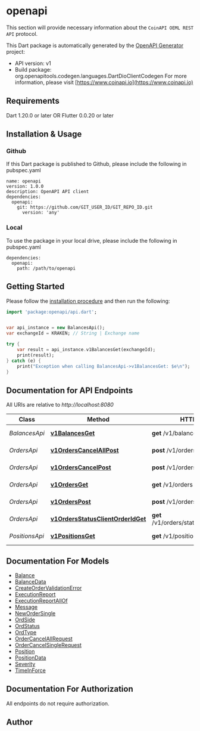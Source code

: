 # openapi
This section will provide necessary information about the `CoinAPI OEML REST API` protocol.


This Dart package is automatically generated by the [OpenAPI Generator](https://openapi-generator.tech) project:

- API version: v1
- Build package: org.openapitools.codegen.languages.DartDioClientCodegen
For more information, please visit [https://www.coinapi.io](https://www.coinapi.io)

## Requirements

Dart 1.20.0 or later OR Flutter 0.0.20 or later

## Installation & Usage

### Github
If this Dart package is published to Github, please include the following in pubspec.yaml
```
name: openapi
version: 1.0.0
description: OpenAPI API client
dependencies:
  openapi:
    git: https://github.com/GIT_USER_ID/GIT_REPO_ID.git
      version: 'any'
```

### Local
To use the package in your local drive, please include the following in pubspec.yaml
```
dependencies:
  openapi:
    path: /path/to/openapi
```

## Getting Started

Please follow the [installation procedure](#installation--usage) and then run the following:

```dart
import 'package:openapi/api.dart';


var api_instance = new BalancesApi();
var exchangeId = KRAKEN; // String | Exchange name

try {
    var result = api_instance.v1BalancesGet(exchangeId);
    print(result);
} catch (e) {
    print("Exception when calling BalancesApi->v1BalancesGet: $e\n");
}

```

## Documentation for API Endpoints

All URIs are relative to *http://localhost:8080*

Class | Method | HTTP request | Description
------------ | ------------- | ------------- | -------------
*BalancesApi* | [**v1BalancesGet**](doc//BalancesApi.md#v1balancesget) | **get** /v1/balances | Get balances
*OrdersApi* | [**v1OrdersCancelAllPost**](doc//OrdersApi.md#v1orderscancelallpost) | **post** /v1/orders/cancel/all | Cancel all orders
*OrdersApi* | [**v1OrdersCancelPost**](doc//OrdersApi.md#v1orderscancelpost) | **post** /v1/orders/cancel | Cancel order
*OrdersApi* | [**v1OrdersGet**](doc//OrdersApi.md#v1ordersget) | **get** /v1/orders | Get all orders
*OrdersApi* | [**v1OrdersPost**](doc//OrdersApi.md#v1orderspost) | **post** /v1/orders | Create new order
*OrdersApi* | [**v1OrdersStatusClientOrderIdGet**](doc//OrdersApi.md#v1ordersstatusclientorderidget) | **get** /v1/orders/status/{client_order_id} | Get order status
*PositionsApi* | [**v1PositionsGet**](doc//PositionsApi.md#v1positionsget) | **get** /v1/positions | Get positions


## Documentation For Models

 - [Balance](doc//Balance.md)
 - [BalanceData](doc//BalanceData.md)
 - [CreateOrderValidationError](doc//CreateOrderValidationError.md)
 - [ExecutionReport](doc//ExecutionReport.md)
 - [ExecutionReportAllOf](doc//ExecutionReportAllOf.md)
 - [Message](doc//Message.md)
 - [NewOrderSingle](doc//NewOrderSingle.md)
 - [OrdSide](doc//OrdSide.md)
 - [OrdStatus](doc//OrdStatus.md)
 - [OrdType](doc//OrdType.md)
 - [OrderCancelAllRequest](doc//OrderCancelAllRequest.md)
 - [OrderCancelSingleRequest](doc//OrderCancelSingleRequest.md)
 - [Position](doc//Position.md)
 - [PositionData](doc//PositionData.md)
 - [Severity](doc//Severity.md)
 - [TimeInForce](doc//TimeInForce.md)


## Documentation For Authorization

 All endpoints do not require authorization.


## Author




